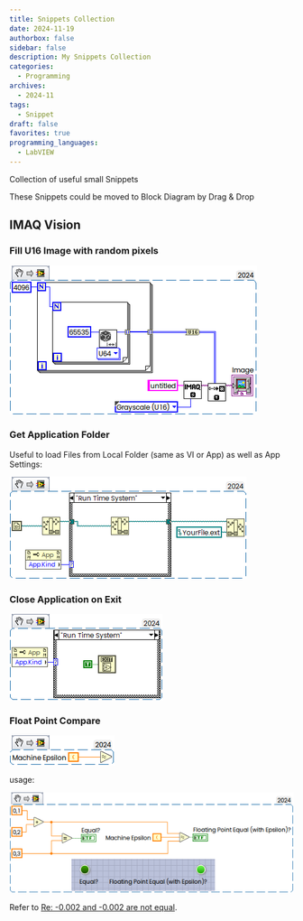 ```yaml
---
title: Snippets Collection
date: 2024-11-19
authorbox: false
sidebar: false
description: My Snippets Collection
categories:
  - Programming
archives:
  - 2024-11
tags:
  - Snippet
draft: false
favorites: true
programming_languages:
  - LabVIEW
---
```

Collection of useful small Snippets
<!--more-->
These Snippets could be moved to Block Diagram by Drag & Drop

## IMAQ Vision

### Fill U16 Image with random pixels

![Fill U16 Image with random pixels](assets/FillU16Image.png)

### Get Application Folder
Useful to load Files from Local Folder (same as VI or App) as well as App Settings:

![](assets/app_path_snippet.png)

### Close Application on Exit

![](assets/CloseApp.png)

### Float Point Compare

![](assets/FPCompare.png)

usage:

![](assets/FPCompareUsage.png)

Refer to [Re: -0.002 and -0.002 are not equal](https://forums.ni.com/t5/LabVIEW/0-002-and-0-002-are-not-equal/m-p/4410266#M1299609).
